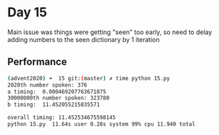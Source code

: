 # Day 15

Main issue was things were getting "seen" too early, so need to delay
adding numbers to the seen dictionary by 1 iteration

## Performance
```bash
(advent2020) ➜  15 git:(master) ✗ time python 15.py
2020th number spoken: 376
a timing:  0.000469207763671875
30000000th number spoken: 323780
b timing:  11.452055215835571

overall timing: 11.452534675598145
python 15.py  11.64s user 0.28s system 99% cpu 11.940 total
```

